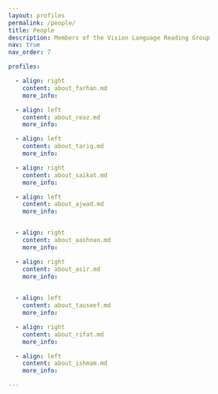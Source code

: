 ```yaml
---
layout: profiles
permalink: /people/
title: People
description: Members of the Vision Language Reading Group
nav: true
nav_order: 7

profiles:

  - align: right
    content: about_farhan.md
    more_info: 

  - align: left
    content: about_reaz.md
    more_info: 

  - align: left
    content: about_tariq.md
    more_info: 

  - align: right
    content: about_saikat.md
    more_info: 

  - align: left
    content: about_ajwad.md
    more_info: 


  - align: right
    content: about_aashnan.md
    more_info: 

  - align: right
    content: about_asir.md
    more_info: 

  
  - align: left
    content: about_tauseef.md
    more_info: 

  - align: right
    content: about_rifat.md
    more_info: 

  - align: left
    content: about_ishmam.md
    more_info: 

---
```

